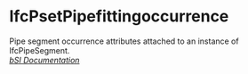 IfcPsetPipefittingoccurrence
============================
Pipe segment occurrence attributes attached to an instance of IfcPipeSegment.  
[ _bSI
Documentation_](https://standards.buildingsmart.org/IFC/DEV/IFC4_2/FINAL/HTML/schema/ifchvacdomain/pset/pset_pipefittingoccurrence.htm)


